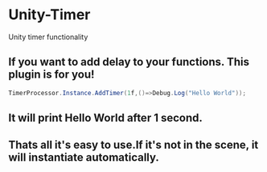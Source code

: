 # Unity-Timer
Unity timer functionality

## If you want to add delay to your functions. This plugin is for you!

```cs
TimerProcessor.Instance.AddTimer(1f,()=>Debug.Log("Hello World"));
```

## It will print Hello World after 1 second.
## Thats all it's easy to use.If it's not in the scene, it will instantiate automatically.
